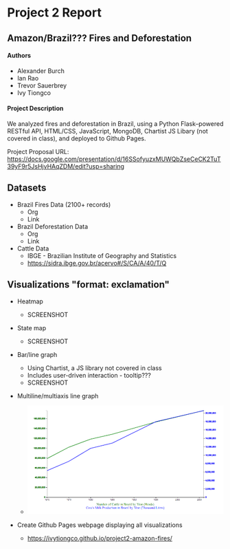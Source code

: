 # Project 2 Report
## Amazon/Brazil??? Fires and Deforestation

#### Authors
* Alexander Burch
* Ian Rao
* Trevor Sauerbrey
* Ivy Tiongco

#### Project Description

We analyzed fires and deforestation in Brazil, using a Python Flask–powered RESTful API, HTML/CSS, JavaScript, MongoDB, Chartist JS Libary (not covered in class), and deployed to Github Pages. 

Project Proposal
URL: https://docs.google.com/presentation/d/16SSofyuzxMUWQbZseCeCK2TuT39yF9r5JsHjvHAqZDM/edit?usp=sharing

## Datasets
* Brazil Fires Data (2100+ records)
  * Org
  * Link  
* Brazil Deforestation Data
  * Org
  * Link  
* Cattle Data
  * IBGE - Brazilian Institute of Geography and Statistics
  * https://sidra.ibge.gov.br/acervo#/S/CA/A/40/T/Q

## Visualizations "format: exclamation[](static/images/cattle_graph.png)"
* Heatmap
  * SCREENSHOT  
* State map
  * SCREENSHOT  
* Bar/line graph
  * Using Chartist, a JS library not covered in class
  * Includes user-driven interaction - tooltip???
  * SCREENSHOT  
* Multiline/multiaxis line graph
  * ![](static/images/cattle_graph.png)

* Create Github Pages webpage displaying all visualizations
  * https://ivytiongco.github.io/project2-amazon-fires/
